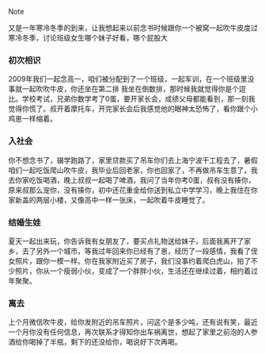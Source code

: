 > [!NOTE]
> 又是一年寒冷冬季的到来，让我想起来以前念书时候跟你一个被窝一起吹牛皮度过寒冷冬季，讨论班级女生哪个妹子好看，哪个屁股大
### 初次相识
2009年我们一起念高一，咱们被分配到了一个班级，一起军训，在一个班级里没事就一起吹吹牛皮，你还坐在第二排 我坐在倒数排，那时候我就觉得你是个逗比。学校考试，兄弟你数学考了0蛋，要开家长会，成绩父母都能看到，那一刻我觉得你慌了。叔开着摩托车，开完家长会后我感觉他的眼神太恐怖了，看你跟个小鸡崽一样缩着。
### 入社会
你不想念书了，辍学跑路了，家里贷款买了吊车你们去上海宁波干工程去了，暑假咱们一起吃饭爬山吹牛皮，我毕业后回老家，你也回家了，不再做吊车生意了。我去你家吃饭喝酒，晚上叔叔一起喝了啤酒，我问了当年你考0蛋，叔有没有揍你，原来叔那么宠你，没有揍你，初中还花重金给你送到私立中学学习，晚上我住在你家新盖的两层小楼，又像高中一样一张床，一起吹着牛皮睡觉了。
### 结婚生娃
夏天一起出来玩，你告诉我有女朋友了，要买点礼物送给妹子，后面我离开了家乡，去了另外一个城市，等我过年回来你已经有了崽，经历了一段感情，我看了侄女照片，跟你一模一样。你在我家附近买了房子，我们没事约着爬白虎山，拍了不少照片，你从一个瘦弱小伙，变成了一个胖胖小伙，生活还在继续过着，相约着过年聚聚。
### 离去
上个月微信吹牛皮，给你发附近的吊车照片，问这个是多少吨，还有说有笑，最近一个月你没有任何信息，再次联系才得知你出车祸离世，想起了家里之前泡的人参酒给你喝掉了半瓶，剩下的还没给你，喝说好下次再喝。